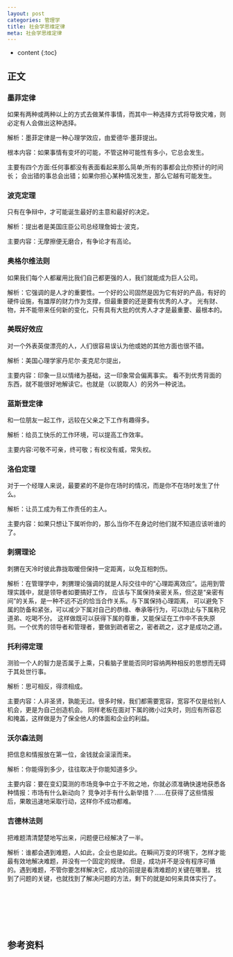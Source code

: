 ```yaml
---
layout: post
categories: 管理学
title: 社会学思维定律
meta: 社会学思维定律
---
```

* content
{:toc}

## 正文

### 墨菲定律

如果有两种或两种以上的方式去做某件事情，而其中一种选择方式将导致灾难，则必定有人会做出这种选择。

解析：墨菲定律是一种心理学效应，由爱德华·墨菲提出。

根本内容：如果事情有变坏的可能，不管这种可能性有多小，它总会发生。

主要有四个方面:任何事都没有表面看起来那么简单;所有的事都会比你预计的时间长；
会出错的事总会出错；如果你担心某种情况发生，那么它越有可能发生。

### 波克定理

只有在争辩中，才可能诞生最好的主意和最好的决定。

解析：提出者是美国庄臣公司总经理詹姆士·波克，

主要内容：无摩擦便无磨合，有争论才有高论。

### 奥格尔维法则

如果我们每个人都雇用比我们自己都更强的人，我们就能成为巨人公司。

解析：它强调的是人才的重要性。一个好的公司固然是因为它有好的产品，有好的硬件设施，有雄厚的财力作为支撑，但最重要的还是要有优秀的人才。
光有财、物，并不能带来任何新的变化，只有具有大批的优秀人才才是最重要、最根本的。

### 美既好效应

对一个外表英俊漂亮的人，人们很容易误认为他或她的其他方面也很不错。

解析：美国心理学家丹尼尔·麦克尼尔提出，

主要内容：印象一旦以情绪为基础，这一印象常会偏离事实。 看不到优秀背面的东西，就不能很好地解读它。也就是（以貌取人）的另外一种说法。

### 蓝斯登定律

和一位朋友一起工作，远较在父亲之下工作有趣得多。

解析：给员工快乐的工作环境，可以提高工作效率。

主要内容:可敬不可亲，终可敬；有权没有威，常失权。

### 洛伯定理

对于一个经理人来说，最要紧的不是你在场时的情况，而是你不在场时发生了什么。

解析：让员工成为有工作责任的主人。

主要内容：如果只想让下属听你的，那么当你不在身边时他们就不知道应该听谁的了。

### 刺猬理论

刺猬在天冷时彼此靠拢取暖但保持一定距离，以免互相刺伤。

解析：在管理学中，刺猬理论强调的就是人际交往中的“心理距离效应”。运用到管理实践中，就是领导者如要搞好工作，
应该与下属保持亲密关系，但这是“亲密有间”的关系，是一种不远不近的恰当合作关系。与下属保持心理距离，
可以避免下属的防备和紧张，可以减少下属对自己的恭维、奉承等行为，可以防止与下属称兄道弟、吃喝不分。
这样做既可以获得下属的尊重，又能保证在工作中不丧失原则。一个优秀的领导者和管理者，要做到疏者密之，密者疏之，这才是成功之道。

### 托利得定理

测验一个人的智力是否属于上乘，只看脑子里能否同时容纳两种相反的思想而无碍于其处世行事。

解析：思可相反，得须相成。

主要内容：人非圣贤，孰能无过。很多时候，我们都需要宽容，宽容不仅是给别人机会，更是为自己创造机会。
同样老板在面对下属的微小过失时，则应有所容忍和掩盖，这样做是为了保全他人的体面和企业的利益。

### 沃尔森法则

把信息和情报放在第一位，金钱就会滚滚而来。

解析：你能得到多少，往往取决于你能知道多少。

主要内容：要在变幻莫测的市场竞争中立于不败之地，你就必须准确快速地获悉各种情报：市场有什么新动向？
竞争对手有什么新举措？……在获得了这些情报后，果敢迅速地采取行动，这样你不成功都难。

### 吉德林法则

把难题清清楚楚地写出来，问题便已经解决了一半。

解析：谁都会遇到难题，人如此，企业也是如此。在瞬间万变的环境下，怎样才能最有效地解决难题，并没有一个固定的规律。
但是，成功并不是没有程序可循的。遇到难题，不管你要怎样解决它，成功的前提是看清难题的关键在哪里。
找到了问题的关键，也就找到了解决问题的方法，剩下的就是如何来具体实行了。

<br/><br/><br/><br/><br/>
## 参考资料


